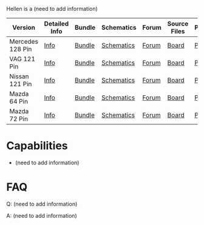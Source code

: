 Hellen is a (need to add information)

Version|Detailed Info|Bundle|Schematics|Forum|Source Files|Pinout|Image|Purchase
-------|-------------|------|----------|-----|------------|------|-----|--------
Mercedes 128 Pin|[Info](https://github.com/rusefi/rusefi/wiki/Hellen-128-Mercedes)|[Bundle](https://rusefi.com/build_server/rusefi_bundle_hellen128.zip)|[Schematics](Hardware/Hellen/hellen128mercedes-a-schematic.pdf)|[Forum](https://rusefi.com/forum/viewtopic.php?f=4&t=1682)|[Board](https://rusefi.com/docs/ibom/hellen128mercedes-a-ibom.html)|[Pinout](https://rusefi.com/docs/pinouts/hellen/hellen128/)|[Image](Hardware/Hellen/hellen128mercedes-rev-a.jpg)|[Buy]()
VAG 121 Pin|[Info](https://github.com/rusefi/rusefi/wiki/Hellen121VAG)|[Bundle](https://rusefi.com/build_server/rusefi_bundle_hellen121vag.zip)|[Schematics](https://github.com/rusefi/hellen121vag/raw/main/boards/hellen121vag-a/board/hellen121vag-a-schematic.pdf)|[Forum](https://rusefi.com/forum/viewtopic.php?f=4&t=1931)|[Board](https://github.com/rusefi/hellen121vag)|[Pinout](https://rusefi.com/docs/pinouts/hellen/hellen121vag/)|[Image](https://rusefi.com/forum/download/file.php?id=7575)|[Buy](https://www.ebay.com/itm/334048095704)
Nissan 121 Pin|[Info]()|[Bundle]()|[Schematics]()|[Forum]()|[Board]()|[Pinout]()|[Image]()|[Buy]()
Mazda 64 Pin|[Info]()|[Bundle]()|[Schematics]()|[Forum]()|[Board]()|[Pinout]()|[Image]()|[Buy]()
Mazda 72 Pin|[Info]()|[Bundle]()|[Schematics]()|[Forum]()|[Board]()|[Pinout]()|[Image]()|[Buy]()

# Capabilities
* (need to add information)

# FAQ

Q: (need to add information)

A: (need to add information)